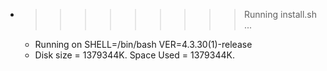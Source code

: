 * >>>>>>>>> Running install.sh ...
  * Running on SHELL=/bin/bash VER=4.3.30(1)-release
  * Disk size = 1379344K. Space Used = 1379344K.
